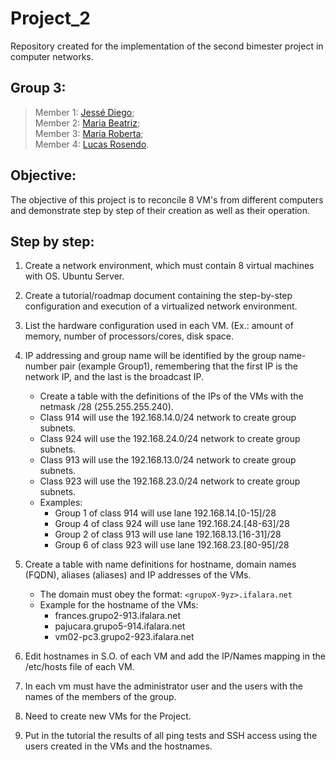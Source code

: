 # Project_2
Repository created for the implementation of the second bimester project in computer networks.


<div class="Componentes">

## Group 3: 
> Member 1: [Jessé Diego](https://github.com/jezzdiego);</br>
> Member 2: [Maria Beatriz](https://github.com/beatrizferreira18);</br>
> Member 3: [Maria Roberta](https://github.com/robertalimax);</br>
> Member 4: [Lucas Rosendo](https://github.com/LucaRosendo).
<div/>

## Objective:

The objective of this project is to reconcile 8 VM's from different computers and demonstrate step by step of their creation as well as their operation.

## Step by step:

   1. Create a network environment, which must contain 8 virtual machines with OS. Ubuntu Server.
   2. Create a tutorial/roadmap document containing the step-by-step configuration and execution of a virtualized network environment.
   3. List the hardware configuration used in each VM. (Ex.: amount of memory, number of processors/cores, disk space.
   4. IP addressing and group name will be identified by the group name-number pair (example Group1), remembering that the first IP is the network IP, and the last is the broadcast IP.
       - Create a table with the definitions of the IPs of the VMs with the netmask /28 (255.255.255.240).
       - Class 914 will use the 192.168.14.0/24 network to create group subnets.
       - Class 924 will use the 192.168.24.0/24 network to create group subnets.
       - Class 913 will use the 192.168.13.0/24 network to create group subnets.
       - Class 923 will use the 192.168.23.0/24 network to create group subnets.
       - Examples:
          * Group 1 of class 914 will use lane 192.168.14.[0-15]/28
          * Group 4 of class 924 will use lane 192.168.24.[48-63]/28
          * Group 2 of class 913 will use lane 192.168.13.[16-31]/28
          * Group 6 of class 923 will use lane 192.168.23.[80-95]/28
          
   5. Create a table with name definitions for hostname, domain names (FQDN), aliases (aliases) and IP addresses of the VMs.
       - The domain must obey the format: ```<grupoX-9yz>.ifalara.net```
       - Example for the hostname of the VMs:
            * frances.grupo2-913.ifalara.net
            * pajucara.grupo5-914.ifalara.net
            * vm02-pc3.grupo2-923.ifalara.net

   6. Edit hostnames in S.O. of each VM and add the IP/Names mapping in the /etc/hosts file of each VM.
   7. In each vm must have the administrator user and the users with the names of the members of the group.
   8. Need to create new VMs for the Project.
   9. Put in the tutorial the results of all ping tests and SSH access using the users created in the VMs and the hostnames.

